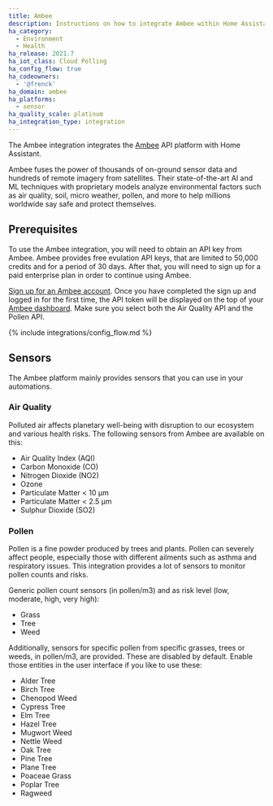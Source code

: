 ```yaml
---
title: Ambee
description: Instructions on how to integrate Ambee within Home Assistant.
ha_category:
  - Environment
  - Health
ha_release: 2021.7
ha_iot_class: Cloud Polling
ha_config_flow: true
ha_codeowners:
  - '@frenck'
ha_domain: ambee
ha_platforms:
  - sensor
ha_quality_scale: platinum
ha_integration_type: integration
---
```


The Ambee integration integrates the [Ambee](https://www.getambee.com/) API
platform with Home Assistant.

Ambee fuses the power of thousands of on-ground sensor data and hundreds of
remote imagery from satellites. Their state-of-the-art AI and ML techniques with
proprietary models analyze environmental factors such as air quality, soil,
micro weather, pollen, and more to help millions worldwide say safe and protect
themselves.

## Prerequisites

To use the Ambee integration, you will need to obtain an API key from Ambee.
Ambee provides free evulation API keys, that are limited to 50,000 credits
and for a period of 30 days. After that, you will need to sign up for a 
paid enterprise plan in order to continue using Ambee.

[Sign up for an Ambee account](https://api-dashboard.getambee.com/#/signup).
Once you have completed the sign up and logged in for the first time, the
API token will be displayed on the top of your
[Ambee dashboard](https://api-dashboard.getambee.com/#/). Make sure you select
both the Air Quality API and the Pollen API.

{% include integrations/config_flow.md %}

## Sensors

The Ambee platform mainly provides sensors that you can use in your automations.

### Air Quality

Polluted air affects planetary well-being with disruption to our ecosystem and
various health risks. The following sensors from Ambee are available on this:

- Air Quality Index (AQI)
- Carbon Monoxide (CO)
- Nitrogen Dioxide (NO2)
- Ozone
- Particulate Matter < 10 μm
- Particulate Matter < 2.5 μm
- Sulphur Dioxide (SO2)

### Pollen

Pollen is a fine powder produced by trees and plants. Pollen can severely affect
people, especially those with different ailments such as asthma and respiratory
issues. This integration provides a lot of sensors to monitor pollen counts and
risks.

Generic pollen count sensors (in pollen/m3)
and as risk level (low, moderate, high, very high):

- Grass
- Tree
- Weed

Additionally, sensors for specific pollen from specific grasses,
trees or weeds, in pollen/m3, are provided. These are disabled by default.
Enable those entities in the user interface if you like to use these:

- Alder Tree
- Birch Tree
- Chenopod Weed
- Cypress Tree
- Elm Tree
- Hazel Tree
- Mugwort Weed
- Nettle Weed
- Oak Tree
- Pine Tree
- Plane Tree
- Poaceae Grass
- Poplar Tree
- Ragweed
